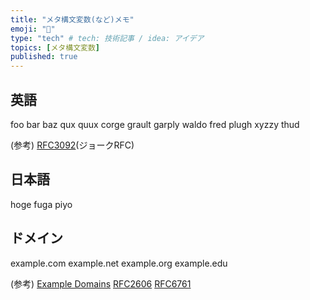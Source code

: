 ```yaml
---
title: "メタ構文変数(など)メモ"
emoji: "🐤"
type: "tech" # tech: 技術記事 / idea: アイデア
topics: [メタ構文変数]
published: true
---
```


## 英語

foo
bar
baz
qux
quux
corge
grault
garply
waldo
fred
plugh
xyzzy
thud

(参考)
[RFC3092](https://www.rfc-editor.org/rfc/rfc3092.txt)(ジョークRFC)

## 日本語

hoge
fuga
piyo

## ドメイン

example.com
example.net
example.org
example.edu

(参考)
[Example Domains](https://www.iana.org/help/example-domains)
[RFC2606](https://www.rfc-editor.org/rfc/rfc2606.html)
[RFC6761](https://www.rfc-editor.org/rfc/rfc6761.html)
